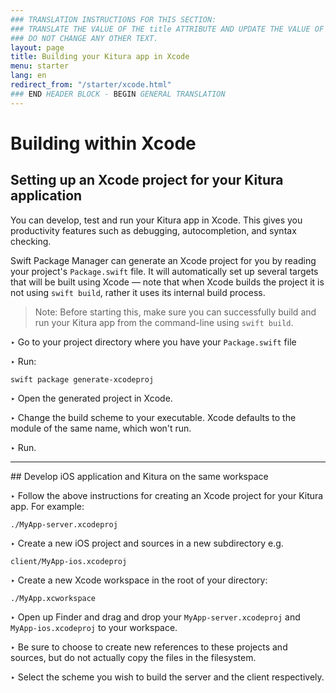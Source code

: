 ```yaml
---
### TRANSLATION INSTRUCTIONS FOR THIS SECTION:
### TRANSLATE THE VALUE OF THE title ATTRIBUTE AND UPDATE THE VALUE OF THE lang ATTRIBUTE.
### DO NOT CHANGE ANY OTHER TEXT.
layout: page
title: Building your Kitura app in Xcode
menu: starter
lang: en
redirect_from: "/starter/xcode.html"
### END HEADER BLOCK - BEGIN GENERAL TRANSLATION
---
```


<div class="titleBlock">
	<h1>Building within Xcode</h1>
</div>

## Setting up an Xcode project for your Kitura application

You can develop, test and run your Kitura app in Xcode. This gives you productivity features such as debugging, autocompletion, and syntax checking.

Swift Package Manager can generate an Xcode project for you by reading your project's `Package.swift` file. It will automatically set up several targets that will be built using Xcode &mdash; note that when Xcode builds the project it is not using `swift build`, rather it uses its internal build process.

> Note: Before starting this, make sure you can successfully build and run your Kitura app from the command-line using `swift build`.

<span class="arrow">&#8227;</span> Go to your project directory where you have your `Package.swift` file

<span class="arrow">&#8227;</span> Run:

```
swift package generate-xcodeproj
```

<span class="arrow">&#8227;</span> Open the generated project in Xcode.

<span class="arrow">&#8227;</span> Change the build scheme to your executable. Xcode defaults to the module of the same name, which won't run.

<span class="arrow">&#8227;</span> Run.

<hr>
## Develop iOS application and Kitura on the same workspace

<span class="arrow">&#8227;</span> Follow the above instructions for creating an Xcode project for your Kitura app. For example:

```
./MyApp-server.xcodeproj
```

<span class="arrow">&#8227;</span> Create a new iOS project and sources in a new subdirectory e.g.

```
client/MyApp-ios.xcodeproj
```

<span class="arrow">&#8227;</span> Create a new Xcode workspace in the root of your directory:

```
./MyApp.xcworkspace
```

<span class="arrow">&#8227;</span> Open up Finder and drag and drop your `MyApp-server.xcodeproj` and `MyApp-ios.xcodeproj` to your workspace.

<span class="arrow">&#8227;</span> Be sure to choose to create new references to these projects and sources, but do not actually copy the files in the filesystem.

<span class="arrow">&#8227;</span> Select the scheme you wish to build the server and the client respectively.
